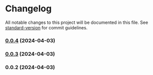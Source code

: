 # Changelog

All notable changes to this project will be documented in this file. See [standard-version](https://github.com/conventional-changelog/standard-version) for commit guidelines.

### [0.0.4](https://github.com/lindesvard/pushmodal/compare/v0.0.3...v0.0.4) (2024-04-03)

### [0.0.3](https://github.com/DonAdam2/react-rollup-npm-boilerplate/compare/v0.0.2...v0.0.3) (2024-04-03)

### 0.0.2 (2024-04-03)
